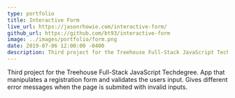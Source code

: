 ```yaml
---
type: portfolio
title: Interactive Form
live_url: https://jasonrhowie.com/interactive-form/
github_url: https://github.com/bt93/interactive-form
image: ../images/portfolio/form.png
date: 2019-07-06 12:00:00 -0400
description: Third project for the Treehouse Full-Stack JavaScript Techdegree
---
```

Third project for the Treehouse Full-Stack JavaScript Techdegree. App that manipulates a registration form and validates the users input. Gives different error messages when the page is submited with invalid inputs.